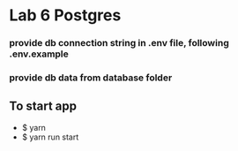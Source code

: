 # Lab 6 Postgres

### provide db connection string in .env file, following .env.example

### provide db data from database folder

## To start app

- $ yarn
- $ yarn run start
